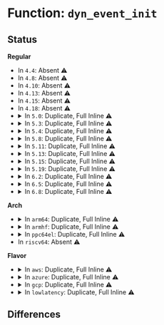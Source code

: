 # Function: <code>dyn_event_init</code>

## Status
<b>Regular</b>
<ul>
<li>
In <code>4.4</code>: Absent ⚠️
</li>
<li>
In <code>4.8</code>: Absent ⚠️
</li>
<li>
In <code>4.10</code>: Absent ⚠️
</li>
<li>
In <code>4.13</code>: Absent ⚠️
</li>
<li>
In <code>4.15</code>: Absent ⚠️
</li>
<li>
In <code>4.18</code>: Absent ⚠️
</li>
<li>
<details>
<summary>In <code>5.0</code>: Duplicate, Full Inline ⚠️</summary>

**Collision:** Static Duplication

**Inline:** Full

**Transformation:** False

**Instances:**

```
In kernel/trace/trace_events_hist.c (ffffffff811af841)
Location: kernel/trace/trace_dynevent.h:68
Inline: True
Inline callers:
  - kernel/trace/trace_events_hist.c:__create_synth_event
```
```
In kernel/trace/trace_kprobe.c (ffffffff811b528b)
Location: kernel/trace/trace_dynevent.h:68
Inline: True
Inline callers:
  - kernel/trace/trace_kprobe.c:alloc_trace_kprobe
```
```
In kernel/trace/trace_uprobe.c (ffffffff811bdc81)
Location: kernel/trace/trace_dynevent.h:68
Inline: True
```
</details>
</li>
<li>
<details>
<summary>In <code>5.3</code>: Duplicate, Full Inline ⚠️</summary>

**Collision:** Static Duplication

**Inline:** Full

**Transformation:** False

**Instances:**

```
In kernel/trace/trace_events_hist.c (ffffffff811c09b3)
Location: kernel/trace/trace_dynevent.h:68
Inline: True
Inline callers:
  - kernel/trace/trace_events_hist.c:__create_synth_event
```
```
In kernel/trace/trace_kprobe.c (ffffffff811c403c)
Location: kernel/trace/trace_dynevent.h:68
Inline: True
Inline callers:
  - kernel/trace/trace_kprobe.c:alloc_trace_kprobe
```
```
In kernel/trace/trace_uprobe.c (ffffffff811ccbdc)
Location: kernel/trace/trace_dynevent.h:68
Inline: True
Inline callers:
  - kernel/trace/trace_uprobe.c:alloc_trace_uprobe
```
</details>
</li>
<li>
<details>
<summary>In <code>5.4</code>: Duplicate, Full Inline ⚠️</summary>

**Collision:** Static Duplication

**Inline:** Full

**Transformation:** False

**Instances:**

```
In kernel/trace/trace_events_hist.c (ffffffff811cc263)
Location: kernel/trace/trace_dynevent.h:69
Inline: True
Inline callers:
  - kernel/trace/trace_events_hist.c:__create_synth_event
```
```
In kernel/trace/trace_kprobe.c (ffffffff811cff5e)
Location: kernel/trace/trace_dynevent.h:69
Inline: True
Inline callers:
  - kernel/trace/trace_kprobe.c:alloc_trace_kprobe
```
```
In kernel/trace/trace_uprobe.c (ffffffff811d918e)
Location: kernel/trace/trace_dynevent.h:69
Inline: True
Inline callers:
  - kernel/trace/trace_uprobe.c:alloc_trace_uprobe
```
</details>
</li>
<li>
<details>
<summary>In <code>5.8</code>: Duplicate, Full Inline ⚠️</summary>

**Collision:** Static Duplication

**Inline:** Full

**Transformation:** False

**Instances:**

```
In kernel/trace/trace_events_synth.c (ffffffff811df754)
Location: kernel/trace/trace_dynevent.h:69
Inline: True
Inline callers:
  - kernel/trace/trace_events_synth.c:alloc_synth_event
```
```
In kernel/trace/trace_kprobe.c (ffffffff811ed5f1)
Location: kernel/trace/trace_dynevent.h:69
Inline: True
Inline callers:
  - kernel/trace/trace_kprobe.c:alloc_trace_kprobe
```
```
In kernel/trace/trace_uprobe.c (ffffffff811f4e9e)
Location: kernel/trace/trace_dynevent.h:69
Inline: True
Inline callers:
  - kernel/trace/trace_uprobe.c:alloc_trace_uprobe
```
</details>
</li>
<li>
<details>
<summary>In <code>5.11</code>: Duplicate, Full Inline ⚠️</summary>

**Collision:** Static Duplication

**Inline:** Full

**Transformation:** False

**Instances:**

```
In kernel/trace/trace_events_synth.c (ffffffff811dcf4d)
Location: kernel/trace/trace_dynevent.h:69
Inline: True
Inline callers:
  - kernel/trace/trace_events_synth.c:alloc_synth_event
```
```
In kernel/trace/trace_kprobe.c (ffffffff811eb741)
Location: kernel/trace/trace_dynevent.h:69
Inline: True
Inline callers:
  - kernel/trace/trace_kprobe.c:alloc_trace_kprobe
```
```
In kernel/trace/trace_uprobe.c (ffffffff811f382e)
Location: kernel/trace/trace_dynevent.h:69
Inline: True
Inline callers:
  - kernel/trace/trace_uprobe.c:alloc_trace_uprobe
```
</details>
</li>
<li>
<details>
<summary>In <code>5.13</code>: Duplicate, Full Inline ⚠️</summary>

**Collision:** Static Duplication

**Inline:** Full

**Transformation:** False

**Instances:**

```
In kernel/trace/trace_events_synth.c (ffffffff811de1aa)
Location: kernel/trace/trace_dynevent.h:69
Inline: True
Inline callers:
  - kernel/trace/trace_events_synth.c:alloc_synth_event
```
```
In kernel/trace/trace_kprobe.c (ffffffff811ecb11)
Location: kernel/trace/trace_dynevent.h:69
Inline: True
Inline callers:
  - kernel/trace/trace_kprobe.c:alloc_trace_kprobe
```
```
In kernel/trace/trace_uprobe.c (ffffffff811f47ae)
Location: kernel/trace/trace_dynevent.h:69
Inline: True
Inline callers:
  - kernel/trace/trace_uprobe.c:alloc_trace_uprobe
```
</details>
</li>
<li>
<details>
<summary>In <code>5.15</code>: Duplicate, Full Inline ⚠️</summary>

**Collision:** Static Duplication

**Inline:** Full

**Transformation:** False

**Instances:**

```
In kernel/trace/trace_eprobe.c (ffffffff8120ac28)
Location: kernel/trace/trace_dynevent.h:69
Inline: True
Inline callers:
  - kernel/trace/trace_eprobe.c:__trace_eprobe_create
```
```
In kernel/trace/trace_events_synth.c (ffffffff8120da25)
Location: kernel/trace/trace_dynevent.h:69
Inline: True
Inline callers:
  - kernel/trace/trace_events_synth.c:alloc_synth_event
```
```
In kernel/trace/trace_kprobe.c (ffffffff8121db8d)
Location: kernel/trace/trace_dynevent.h:69
Inline: True
Inline callers:
  - kernel/trace/trace_kprobe.c:alloc_trace_kprobe
```
```
In kernel/trace/trace_uprobe.c (ffffffff81225b43)
Location: kernel/trace/trace_dynevent.h:69
Inline: True
Inline callers:
  - kernel/trace/trace_uprobe.c:alloc_trace_uprobe
```
</details>
</li>
<li>
<details>
<summary>In <code>5.19</code>: Duplicate, Full Inline ⚠️</summary>

**Collision:** Static Duplication

**Inline:** Full

**Transformation:** False

**Instances:**

```
In kernel/trace/trace_eprobe.c (ffffffff81246c5a)
Location: kernel/trace/trace_dynevent.h:69
Inline: True
Inline callers:
  - kernel/trace/trace_eprobe.c:__trace_eprobe_create
```
```
In kernel/trace/trace_events_synth.c (ffffffff81249a32)
Location: kernel/trace/trace_dynevent.h:69
Inline: True
Inline callers:
  - kernel/trace/trace_events_synth.c:alloc_synth_event
```
```
In kernel/trace/trace_kprobe.c (ffffffff8125d15a)
Location: kernel/trace/trace_dynevent.h:69
Inline: True
Inline callers:
  - kernel/trace/trace_kprobe.c:alloc_trace_kprobe
```
```
In kernel/trace/trace_uprobe.c (ffffffff81265b7f)
Location: kernel/trace/trace_dynevent.h:69
Inline: True
Inline callers:
  - kernel/trace/trace_uprobe.c:alloc_trace_uprobe
```
</details>
</li>
<li>
<details>
<summary>In <code>6.2</code>: Duplicate, Full Inline ⚠️</summary>

**Collision:** Static Duplication

**Inline:** Full

**Transformation:** False

**Instances:**

```
In kernel/trace/trace_eprobe.c (ffffffff81293da5)
Location: kernel/trace/trace_dynevent.h:69
Inline: True
Inline callers:
  - kernel/trace/trace_eprobe.c:__trace_eprobe_create
```
```
In kernel/trace/trace_events_synth.c (ffffffff81297d62)
Location: kernel/trace/trace_dynevent.h:69
Inline: True
Inline callers:
  - kernel/trace/trace_events_synth.c:alloc_synth_event
```
```
In kernel/trace/trace_kprobe.c (ffffffff812ac3fa)
Location: kernel/trace/trace_dynevent.h:69
Inline: True
Inline callers:
  - kernel/trace/trace_kprobe.c:alloc_trace_kprobe
```
```
In kernel/trace/trace_uprobe.c (ffffffff812b74bf)
Location: kernel/trace/trace_dynevent.h:69
Inline: True
Inline callers:
  - kernel/trace/trace_uprobe.c:alloc_trace_uprobe
```
</details>
</li>
<li>
<details>
<summary>In <code>6.5</code>: Duplicate, Full Inline ⚠️</summary>

**Collision:** Static Duplication

**Inline:** Full

**Transformation:** False

**Instances:**

```
In kernel/trace/trace_eprobe.c (ffffffff812b0e95)
Location: kernel/trace/trace_dynevent.h:69
Inline: True
Inline callers:
  - kernel/trace/trace_eprobe.c:__trace_eprobe_create
```
```
In kernel/trace/trace_events_synth.c (ffffffff812b4dd2)
Location: kernel/trace/trace_dynevent.h:69
Inline: True
Inline callers:
  - kernel/trace/trace_events_synth.c:alloc_synth_event
```
```
In kernel/trace/trace_events_user.c (ffffffff812c67c1)
Location: kernel/trace/trace_dynevent.h:69
Inline: True
Inline callers:
  - kernel/trace/trace_events_user.c:user_event_parse
```
```
In kernel/trace/trace_kprobe.c (ffffffff812d0036)
Location: kernel/trace/trace_dynevent.h:69
Inline: True
Inline callers:
  - kernel/trace/trace_kprobe.c:alloc_trace_kprobe
```
```
In kernel/trace/trace_uprobe.c (ffffffff812dab1d)
Location: kernel/trace/trace_dynevent.h:69
Inline: True
Inline callers:
  - kernel/trace/trace_uprobe.c:alloc_trace_uprobe
```
```
In kernel/trace/trace_fprobe.c (ffffffff812dfe59)
Location: kernel/trace/trace_dynevent.h:69
Inline: True
Inline callers:
  - kernel/trace/trace_fprobe.c:alloc_trace_fprobe
```
</details>
</li>
<li>
<details>
<summary>In <code>6.8</code>: Duplicate, Full Inline ⚠️</summary>

**Collision:** Static Duplication

**Inline:** Full

**Transformation:** False

**Instances:**

```
In kernel/trace/trace_eprobe.c (ffffffff812cd458)
Location: kernel/trace/trace_dynevent.h:69
Inline: True
Inline callers:
  - kernel/trace/trace_eprobe.c:__trace_eprobe_create
```
```
In kernel/trace/trace_events_synth.c (ffffffff812d1421)
Location: kernel/trace/trace_dynevent.h:69
Inline: True
Inline callers:
  - kernel/trace/trace_events_synth.c:alloc_synth_event
```
```
In kernel/trace/trace_events_user.c (ffffffff812e3274)
Location: kernel/trace/trace_dynevent.h:69
Inline: True
Inline callers:
  - kernel/trace/trace_events_user.c:user_event_parse
```
```
In kernel/trace/trace_kprobe.c (ffffffff812eda36)
Location: kernel/trace/trace_dynevent.h:69
Inline: True
Inline callers:
  - kernel/trace/trace_kprobe.c:alloc_trace_kprobe
```
```
In kernel/trace/trace_uprobe.c (ffffffff812f8d6d)
Location: kernel/trace/trace_dynevent.h:69
Inline: True
Inline callers:
  - kernel/trace/trace_uprobe.c:alloc_trace_uprobe
```
```
In kernel/trace/trace_fprobe.c (ffffffff812fdf29)
Location: kernel/trace/trace_dynevent.h:69
Inline: True
Inline callers:
  - kernel/trace/trace_fprobe.c:alloc_trace_fprobe
```
</details>
</li>
</ul>
<b>Arch</b>
<ul>
<li>
<details>
<summary>In <code>arm64</code>: Duplicate, Full Inline ⚠️</summary>

**Collision:** Static Duplication

**Inline:** Full

**Transformation:** False

**Instances:**

```
In kernel/trace/trace_events_hist.c (ffff80001024bf7c)
Location: kernel/trace/trace_dynevent.h:69
Inline: True
Inline callers:
  - kernel/trace/trace_events_hist.c:__create_synth_event
```
```
In kernel/trace/trace_kprobe.c (ffff800010250828)
Location: kernel/trace/trace_dynevent.h:69
Inline: True
Inline callers:
  - kernel/trace/trace_kprobe.c:alloc_trace_kprobe
```
```
In kernel/trace/trace_uprobe.c (ffff800010258be8)
Location: kernel/trace/trace_dynevent.h:69
Inline: True
Inline callers:
  - kernel/trace/trace_uprobe.c:alloc_trace_uprobe
```
</details>
</li>
<li>
<details>
<summary>In <code>armhf</code>: Duplicate, Full Inline ⚠️</summary>

**Collision:** Static Duplication

**Inline:** Full

**Transformation:** False

**Instances:**

```
In kernel/trace/trace_kprobe.c (c04835a8)
Location: kernel/trace/trace_dynevent.h:69
Inline: True
Inline callers:
  - kernel/trace/trace_kprobe.c:alloc_trace_kprobe
```
```
In kernel/trace/trace_uprobe.c (c048c2b0)
Location: kernel/trace/trace_dynevent.h:69
Inline: True
Inline callers:
  - kernel/trace/trace_uprobe.c:alloc_trace_uprobe
```
</details>
</li>
<li>
<details>
<summary>In <code>ppc64el</code>: Duplicate, Full Inline ⚠️</summary>

**Collision:** Static Duplication

**Inline:** Full

**Transformation:** False

**Instances:**

```
In kernel/trace/trace_events_hist.c (c0000000002e723c)
Location: kernel/trace/trace_dynevent.h:69
Inline: True
Inline callers:
  - kernel/trace/trace_events_hist.c:__create_synth_event
```
```
In kernel/trace/trace_kprobe.c (c0000000002eefa8)
Location: kernel/trace/trace_dynevent.h:69
Inline: True
Inline callers:
  - kernel/trace/trace_kprobe.c:alloc_trace_kprobe
```
```
In kernel/trace/trace_uprobe.c (c0000000002fc410)
Location: kernel/trace/trace_dynevent.h:69
Inline: True
Inline callers:
  - kernel/trace/trace_uprobe.c:alloc_trace_uprobe
```
</details>
</li>
<li>
In <code>riscv64</code>: Absent ⚠️
</li>
</ul>
<b>Flavor</b>
<ul>
<li>
<details>
<summary>In <code>aws</code>: Duplicate, Full Inline ⚠️</summary>

**Collision:** Static Duplication

**Inline:** Full

**Transformation:** False

**Instances:**

```
In kernel/trace/trace_events_hist.c (ffffffff811c4883)
Location: kernel/trace/trace_dynevent.h:69
Inline: True
Inline callers:
  - kernel/trace/trace_events_hist.c:__create_synth_event
```
```
In kernel/trace/trace_kprobe.c (ffffffff811c857e)
Location: kernel/trace/trace_dynevent.h:69
Inline: True
Inline callers:
  - kernel/trace/trace_kprobe.c:alloc_trace_kprobe
```
```
In kernel/trace/trace_uprobe.c (ffffffff811d17ae)
Location: kernel/trace/trace_dynevent.h:69
Inline: True
Inline callers:
  - kernel/trace/trace_uprobe.c:alloc_trace_uprobe
```
</details>
</li>
<li>
<details>
<summary>In <code>azure</code>: Duplicate, Full Inline ⚠️</summary>

**Collision:** Static Duplication

**Inline:** Full

**Transformation:** False

**Instances:**

```
In kernel/trace/trace_events_hist.c (ffffffff811b7663)
Location: kernel/trace/trace_dynevent.h:69
Inline: True
Inline callers:
  - kernel/trace/trace_events_hist.c:__create_synth_event
```
```
In kernel/trace/trace_kprobe.c (ffffffff811bb35e)
Location: kernel/trace/trace_dynevent.h:69
Inline: True
Inline callers:
  - kernel/trace/trace_kprobe.c:alloc_trace_kprobe
```
```
In kernel/trace/trace_uprobe.c (ffffffff811c457e)
Location: kernel/trace/trace_dynevent.h:69
Inline: True
Inline callers:
  - kernel/trace/trace_uprobe.c:alloc_trace_uprobe
```
</details>
</li>
<li>
<details>
<summary>In <code>gcp</code>: Duplicate, Full Inline ⚠️</summary>

**Collision:** Static Duplication

**Inline:** Full

**Transformation:** False

**Instances:**

```
In kernel/trace/trace_events_hist.c (ffffffff811c2653)
Location: kernel/trace/trace_dynevent.h:69
Inline: True
Inline callers:
  - kernel/trace/trace_events_hist.c:__create_synth_event
```
```
In kernel/trace/trace_kprobe.c (ffffffff811c634e)
Location: kernel/trace/trace_dynevent.h:69
Inline: True
Inline callers:
  - kernel/trace/trace_kprobe.c:alloc_trace_kprobe
```
```
In kernel/trace/trace_uprobe.c (ffffffff811cf57e)
Location: kernel/trace/trace_dynevent.h:69
Inline: True
Inline callers:
  - kernel/trace/trace_uprobe.c:alloc_trace_uprobe
```
</details>
</li>
<li>
<details>
<summary>In <code>lowlatency</code>: Duplicate, Full Inline ⚠️</summary>

**Collision:** Static Duplication

**Inline:** Full

**Transformation:** False

**Instances:**

```
In kernel/trace/trace_events_hist.c (ffffffff811d06f3)
Location: kernel/trace/trace_dynevent.h:69
Inline: True
Inline callers:
  - kernel/trace/trace_events_hist.c:__create_synth_event
```
```
In kernel/trace/trace_kprobe.c (ffffffff811d45ae)
Location: kernel/trace/trace_dynevent.h:69
Inline: True
Inline callers:
  - kernel/trace/trace_kprobe.c:alloc_trace_kprobe
```
```
In kernel/trace/trace_uprobe.c (ffffffff811dd81e)
Location: kernel/trace/trace_dynevent.h:69
Inline: True
Inline callers:
  - kernel/trace/trace_uprobe.c:alloc_trace_uprobe
```
</details>
</li>
</ul>

## Differences
